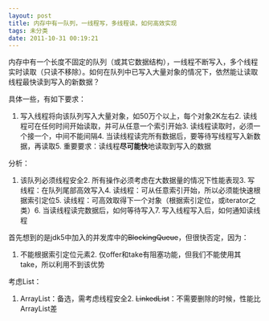 ```yaml
---
layout: post
title: 内存中有一队列，一线程写，多线程读，如何高效实现
tags: 未分类
date: 2011-10-31 00:19:21
---
```


内存中有一个长度不固定的队列（或其它数据结构），一线程不断写入，多个线程实时读取（只读不移除）。如何在队列中已写入大量对象的情况下，依然能让读取线程最快读到写入的新数据？

具体一些，有如下要求：

1.  写入线程将向该队列写入大量对象，如50万个以上，每个对象2K左右2.  读线程可在任何时间开始读取，并可从任意一个索引开始3.  读线程读取时，必须一个接一个，中间不能间隔4.  当读线程读完所有数据后，要等待写线程写入新数据，再读取5.  重要要求：读线程**尽可能快**地读取到写入的数据

分析：

1.  该队列必须线程安全2.  所有操作必须考虑在大数据量的情况下性能表现3.  写线程：在队列尾部高效写入4.  读线程：可从任意索引开始，所以必须能快速根据索引定位5.  读线程：可高效取得下一个对象（根据索引定位，或iterator之类）6.  当读线程读完数据后，如何等待写入7.  写入线程写入后，如何通知读线程

首先想到的是jdk5中加入的并发库中的<strike>BlockingQueue</strike>，但很快否定，因为：

1.  不能根据索引定位元素2.  仅offer和take有阻塞功能，但我们不能使用其take，所以利用不到该优势

考虑List：

1.  ArrayList：备选，需考虑线程安全2.  <strike>LinkedList</strike>：不需要删除的时候，性能比ArrayList差
